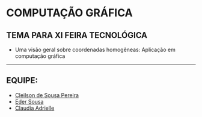 # COMPUTAÇÃO GRÁFICA 

## TEMA PARA XI FEIRA TECNOLÓGICA 

- Uma visão geral sobre coordenadas homogêneas: Aplicação em computação gráfica

---

## EQUIPE:

- [Cleilson de Sousa Pereira](@marcialwushu)
- [Eder Sousa](@ederbr23)
- [Claudia Adrielle]()
